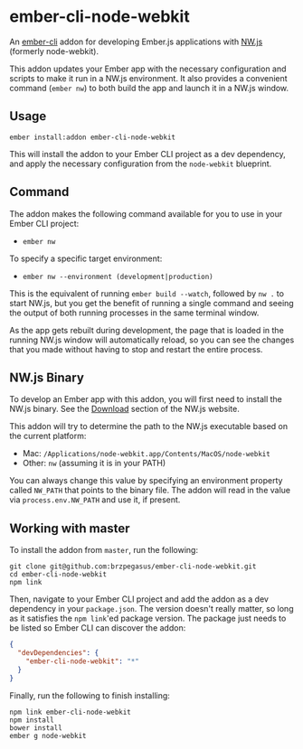 # ember-cli-node-webkit

An [ember-cli](http://www.ember-cli.com/) addon for developing Ember.js applications with [NW.js](http://nwjs.io/) (formerly node-webkit).

This addon updates your Ember app with the necessary configuration and scripts to make it run in a NW.js environment.
It also provides a convenient command (`ember nw`) to both build the app and launch it in a NW.js window.

## Usage

```
ember install:addon ember-cli-node-webkit
```

This will install the addon to your Ember CLI project as a dev dependency, and apply the necessary configuration from the `node-webkit` blueprint.

## Command

The addon makes the following command available for you to use in your Ember CLI project:

* `ember nw`

To specify a specific target environment:

* `ember nw --environment (development|production)`

This is the equivalent of running `ember build --watch`, followed by `nw .` to start NW.js, but you get the benefit of running a single command and seeing the output of both running processes in the same terminal window.

As the app gets rebuilt during development, the page that is loaded in the running NW.js window will automatically reload, so you can see the changes that you made without having to stop and restart the entire process.

## NW.js Binary

To develop an Ember app with this addon, you will first need to install the NW.js binary. See the [Download](https://github.com/nwjs/nw.js#downloads) section of the NW.js website.

This addon will try to determine the path to the NW.js executable based on the current platform:

* Mac: `/Applications/node-webkit.app/Contents/MacOS/node-webkit`
* Other: `nw` (assuming it is in your PATH)

You can always change this value by specifying an environment property called `NW_PATH` that points to the binary file. The addon will read in the value via `process.env.NW_PATH` and use it, if present.

## Working with master

To install the addon from `master`, run the following:

```
git clone git@github.com:brzpegasus/ember-cli-node-webkit.git 
cd ember-cli-node-webkit
npm link
```

Then, navigate to your Ember CLI project and add the addon as a dev dependency in your `package.json`. The version doesn't really matter, so long as it satisfies the `npm link`'ed package version. The package just needs to be listed so Ember CLI can discover the addon:

```json
{
  "devDependencies": {
    "ember-cli-node-webkit": "*"
  }
}
```

Finally, run the following to finish installing:

```
npm link ember-cli-node-webkit
npm install
bower install
ember g node-webkit
```
